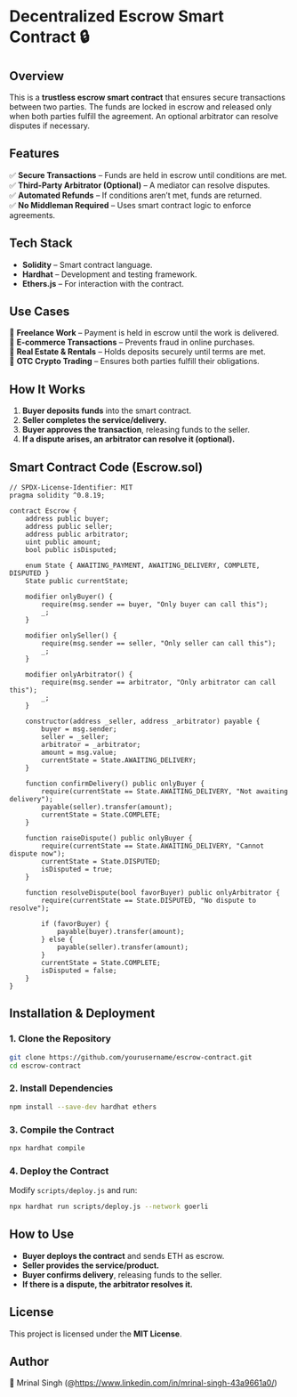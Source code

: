 # Decentralized Escrow Smart Contract 🔒

## Overview

This is a **trustless escrow smart contract** that ensures secure transactions between two parties. The funds are locked in escrow and released only when both parties fulfill the agreement. An optional arbitrator can resolve disputes if necessary.

## Features

✅ **Secure Transactions** – Funds are held in escrow until conditions are met.  
✅ **Third-Party Arbitrator (Optional)** – A mediator can resolve disputes.  
✅ **Automated Refunds** – If conditions aren’t met, funds are returned.  
✅ **No Middleman Required** – Uses smart contract logic to enforce agreements.

## Tech Stack

- **Solidity** – Smart contract language.
- **Hardhat** – Development and testing framework.
- **Ethers.js** – For interaction with the contract.

## Use Cases

🔹 **Freelance Work** – Payment is held in escrow until the work is delivered.  
🔹 **E-commerce Transactions** – Prevents fraud in online purchases.  
🔹 **Real Estate & Rentals** – Holds deposits securely until terms are met.  
🔹 **OTC Crypto Trading** – Ensures both parties fulfill their obligations.

## How It Works

1. **Buyer deposits funds** into the smart contract.
2. **Seller completes the service/delivery.**
3. **Buyer approves the transaction**, releasing funds to the seller.
4. **If a dispute arises, an arbitrator can resolve it (optional).**

## Smart Contract Code (Escrow.sol)

```solidity
// SPDX-License-Identifier: MIT
pragma solidity ^0.8.19;

contract Escrow {
    address public buyer;
    address public seller;
    address public arbitrator;
    uint public amount;
    bool public isDisputed;

    enum State { AWAITING_PAYMENT, AWAITING_DELIVERY, COMPLETE, DISPUTED }
    State public currentState;

    modifier onlyBuyer() {
        require(msg.sender == buyer, "Only buyer can call this");
        _;
    }

    modifier onlySeller() {
        require(msg.sender == seller, "Only seller can call this");
        _;
    }

    modifier onlyArbitrator() {
        require(msg.sender == arbitrator, "Only arbitrator can call this");
        _;
    }

    constructor(address _seller, address _arbitrator) payable {
        buyer = msg.sender;
        seller = _seller;
        arbitrator = _arbitrator;
        amount = msg.value;
        currentState = State.AWAITING_DELIVERY;
    }

    function confirmDelivery() public onlyBuyer {
        require(currentState == State.AWAITING_DELIVERY, "Not awaiting delivery");
        payable(seller).transfer(amount);
        currentState = State.COMPLETE;
    }

    function raiseDispute() public onlyBuyer {
        require(currentState == State.AWAITING_DELIVERY, "Cannot dispute now");
        currentState = State.DISPUTED;
        isDisputed = true;
    }

    function resolveDispute(bool favorBuyer) public onlyArbitrator {
        require(currentState == State.DISPUTED, "No dispute to resolve");

        if (favorBuyer) {
            payable(buyer).transfer(amount);
        } else {
            payable(seller).transfer(amount);
        }
        currentState = State.COMPLETE;
        isDisputed = false;
    }
}
```

## Installation & Deployment

### 1. Clone the Repository

```bash
git clone https://github.com/yourusername/escrow-contract.git
cd escrow-contract
```

### 2. Install Dependencies

```bash
npm install --save-dev hardhat ethers
```

### 3. Compile the Contract

```bash
npx hardhat compile
```

### 4. Deploy the Contract

Modify `scripts/deploy.js` and run:

```bash
npx hardhat run scripts/deploy.js --network goerli
```

## How to Use

- **Buyer deploys the contract** and sends ETH as escrow.
- **Seller provides the service/product.**
- **Buyer confirms delivery**, releasing funds to the seller.
- **If there is a dispute, the arbitrator resolves it.**


## License

This project is licensed under the **MIT License**.

## Author

👤 Mrinal Singh (@https://www.linkedin.com/in/mrinal-singh-43a9661a0/)
